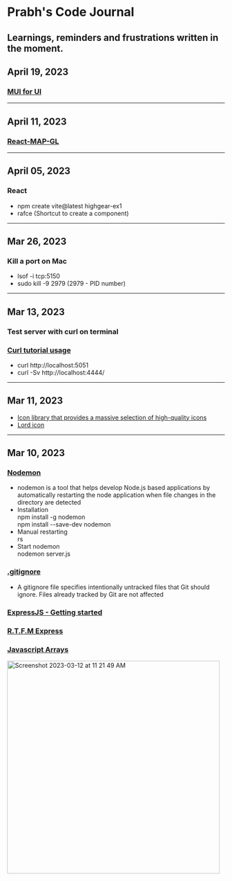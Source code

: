 # Prabh's Code Journal
Learnings, reminders and frustrations written in the moment.
---
## April 19, 2023
### [MUI for UI](https://mui.com/)
---
## April 11, 2023
### [React-MAP-GL](https://visgl.github.io/react-map-gl/)
---
## April 05, 2023
### React
- npm create vite@latest highgear-ex1    
- rafce (Shortcut to create a component)
---
## Mar 26, 2023
### Kill a port on Mac
- lsof -i tcp:5150
- sudo kill -9 2979 (2979 - PID number)

---
## Mar 13, 2023
### Test server with curl on terminal
### [Curl tutorial usage](https://curl.se/docs/manual.html)
- curl http://localhost:5051        
- curl -Sv http://localhost:4444/

---
## Mar 11, 2023
- [Icon library that provides a massive selection of high-quality icons](https://iconoir.com/)
- [Lord icon](https://lordicon.com/)

---
## Mar 10, 2023
### [Nodemon](https://www.npmjs.com/package/nodemon)
- nodemon is a tool that helps develop Node.js based applications by automatically restarting the node application when file changes in the directory are detected
- Installation  
npm install -g nodemon      
npm install --save-dev nodemon
- Manual restarting    
rs
- Start nodemon    
nodemon server.js

### [.gitignore](https://git-scm.com/docs/gitignore)
- A gitignore file specifies intentionally untracked files that Git should ignore. Files already tracked by Git are not affected

### [ExpressJS - Getting started](https://expressjs.com/en/starter/installing.html)
### [R.T.F.M Express](https://expressjs.com/en/4x/api.html)


### [Javascript Arrays](https://developer.mozilla.org/en-US/docs/Web/JavaScript/Reference/Global_Objects/Array)


<img width="492" alt="Screenshot 2023-03-12 at 11 21 49 AM" src="https://user-images.githubusercontent.com/124747486/224561465-ffc7c4c4-bcd2-467a-9ab6-d0c6bb1bde68.png">
